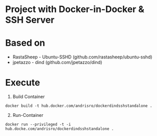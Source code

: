 # Project with Docker-in-Docker & SSH Server


# Based on 
- RastaSheep - Ubuntu-SSHD (github.com/rastasheep/ubuntu-sshd)
- jpetazzo - dind (github.com/jpetazzo/dind)

# Execute
1. Build Container
```
docker build -t hub.docker.com/andrisro/dockerdindsshstandalone .
```

2. Run-Container
```
docker run --privileged -t -i hub.docke.com/andrisro/dockerdindsshstandalone .
```